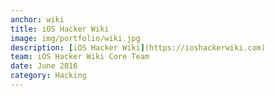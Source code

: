 ```yaml
---
anchor: wiki
title: iOS Hacker Wiki
image: img/portfolio/wiki.jpg
description: [iOS Hacker Wiki](https://ioshackerwiki.com)
team: iOS Hacker Wiki Core Team
date: June 2016
category: Hacking
---
```


